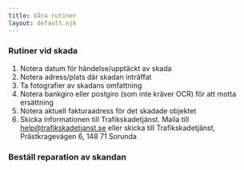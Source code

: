 ```yaml
---
title: Våra rutiner
layout: default.njk
---
```

### Rutiner vid skada

1. Notera datum för händelse/upptäckt av skada
2. Notera adress/plats där skadan inträffat
3. Ta fotografier av skadans omfattning
4. Notera bankgiro eller postgiro (som inte kräver OCR) för att motta ersättning
5. Notera aktuell fakturaadress för det skadade objektet
6. Skicka informationen till Trafikskadetjänst. Maila till help@trafikskadetjanst.se eller skicka   till Trafikskadetjänst, Prästkragevägen 6, 148 71 Sorunda

### Beställ reparation av skandan

